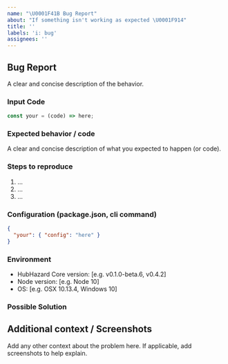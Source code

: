 ```yaml
---
name: "\U0001F41B Bug Report"
about: "If something isn't working as expected \U0001F914"
title: ''
labels: 'i: bug'
assignees: ''
---
```


## Bug Report

A clear and concise description of the behavior.

### Input Code

```ts
const your = (code) => here;
```

### Expected behavior / code

A clear and concise description of what you expected to happen (or code).

### Steps to reproduce

1. ...
2. ...
3. ...

### Configuration (package.json, cli command)

```json
{
  "your": { "config": "here" }
}
```

### Environment

- HubHazard Core version: [e.g. v0.1.0-beta.6, v0.4.2]
- Node version: [e.g. Node 10]
- OS: [e.g. OSX 10.13.4, Windows 10]

### Possible Solution

<!--- Only if you have suggestions on a fix for the bug -->

## Additional context / Screenshots

Add any other context about the problem here. If applicable, add screenshots to help explain.
